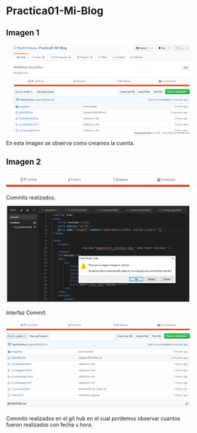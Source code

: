 ﻿# Practica01-Mi-Blog
<section>
        <h2>Imagen 1</h2>
        <article>
        <img src="Capturas/1.PNG " alt="Imagen1" />        
        <p>En esta Imagen se observa como creamos la cuenta.</p>
        </article>
        <h2>Imagen 2</h2>
        <article>
        <img src="Capturas/2.PNG " alt="Imagen2" />        
        <p>Commits realizados.</p>
        </article>
        <article>
        <img src="Capturas/3.PNG " alt="Imagen3" />        
        <p>Interfaz Commit.</p>
        </article>
        <article>
        <img src="Capturas/4.PNG " alt="Imagen4" />        
        <p>Commits realizados en el git hub en el cual pordemos observar cuantos fueron realizados con fecha u hora.</p>
        </article>